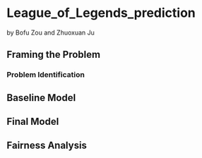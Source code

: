<h1>League_of_Legends_prediction</h1>

by Bofu Zou and Zhuoxuan Ju

## Framing the Problem

### Problem Identification

## Baseline Model

## Final Model

## Fairness Analysis

